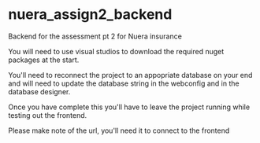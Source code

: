 # nuera_assign2_backend
Backend for the assessment pt 2 for Nuera insurance

You will need to use visual studios to download the required nuget packages at the start.

You'll need to reconnect the project to an appopriate database on your end and will need to update the database string in the webconfig and in the database designer.

Once you have complete this you'll have to leave the project running while testing out the frontend.

Please make note of the url, you'll need it to connect to the frontend